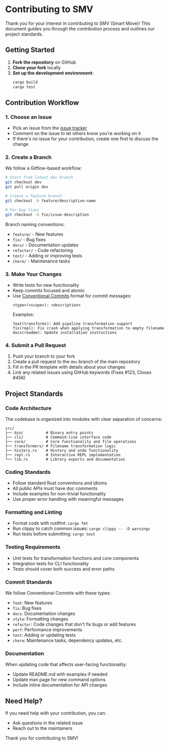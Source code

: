 # Contributing to SMV

Thank you for your interest in contributing to SMV (Smart Move)! This document guides you through the contribution process and outlines our project standards.

## Getting Started

1. **Fork the repository** on GitHub
2. **Clone your fork** locally
3. **Set up the development environment**:
   ```bash
   cargo build
   cargo test
   ```

## Contribution Workflow

### 1. Choose an Issue

- Pick an issue from the [issue tracker](https://github.com/jwliles/smv/issues)
- Comment on the issue to let others know you're working on it
- If there's no issue for your contribution, create one first to discuss the change

### 2. Create a Branch

We follow a Gitflow-based workflow:

```bash
# Start from latest dev branch
git checkout dev
git pull origin dev

# Create a feature branch
git checkout -b feature/descriptive-name

# For bug fixes
git checkout -b fix/issue-description
```

Branch naming conventions:
- `feature/` - New features
- `fix/` - Bug fixes
- `docs/` - Documentation updates
- `refactor/` - Code refactoring
- `test/` - Adding or improving tests
- `chore/` - Maintenance tasks

### 3. Make Your Changes

- Write tests for new functionality
- Keep commits focused and atomic
- Use [Conventional Commits](https://www.conventionalcommits.org/) format for commit messages:
  ```
  <type>(<scope>): <description>
  ```
  Examples:
  ```
  feat(transforms): Add pipeline transformation support
  fix(repl): Fix crash when applying transformation to empty filename
  docs(readme): Update installation instructions
  ```

### 4. Submit a Pull Request

1. Push your branch to your fork
2. Create a pull request to the `dev` branch of the main repository
3. Fill in the PR template with details about your changes
4. Link any related issues using GitHub keywords (Fixes #123, Closes #456)

## Project Standards

### Code Architecture

The codebase is organized into modules with clear separation of concerns:

```
src/
├── bin/          # Binary entry points
├── cli/          # Command-line interface code
├── core/         # Core functionality and file operations
├── transformers/ # Filename transformation logic
├── history.rs    # History and undo functionality
├── repl.rs       # Interactive REPL implementation
└── lib.rs        # Library exports and documentation
```

### Coding Standards

- Follow standard Rust conventions and idioms
- All public APIs must have doc comments
- Include examples for non-trivial functionality
- Use proper error handling with meaningful messages

### Formatting and Linting

- Format code with rustfmt: `cargo fmt`
- Run clippy to catch common issues: `cargo clippy -- -D warnings`
- Run tests before submitting: `cargo test`

### Testing Requirements

- Unit tests for transformation functions and core components
- Integration tests for CLI functionality
- Tests should cover both success and error paths

### Commit Standards

We follow Conventional Commits with these types:
- `feat`: New features
- `fix`: Bug fixes
- `docs`: Documentation changes
- `style`: Formatting changes
- `refactor`: Code changes that don't fix bugs or add features
- `perf`: Performance improvements
- `test`: Adding or updating tests
- `chore`: Maintenance tasks, dependency updates, etc.

### Documentation

When updating code that affects user-facing functionality:
- Update README.md with examples if needed
- Update man page for new command options
- Include inline documentation for API changes

## Need Help?

If you need help with your contribution, you can:
- Ask questions in the related issue
- Reach out to the maintainers

Thank you for contributing to SMV!